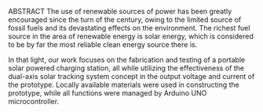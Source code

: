 ABSTRACT
The use of renewable sources of power has been greatly encouraged since the turn of the century, 
owing to the limited source of fossil fuels and its devastating effects on the environment. The richest 
fuel source in the area of renewable energy is solar energy, which is considered to be by far the most 
reliable clean energy source there is.
 
 In that light, our work focuses on the fabrication and testing of a portable solar powered charging 
station, all while utilizing the effectiveness of the dual-axis solar tracking system concept in the output 
voltage and current of the prototype. Locally available materials were used in constructing the 
prototype, while all functions were managed by Arduino UNO microcontroller.
